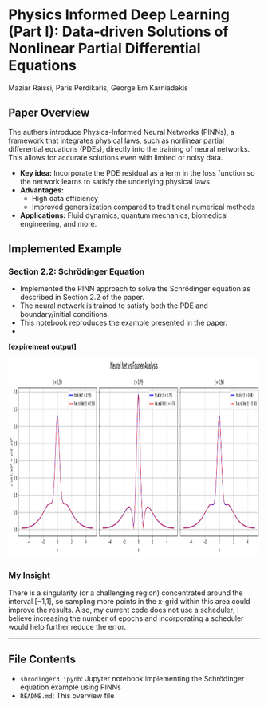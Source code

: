 # Physics Informed Deep Learning (Part I): Data-driven Solutions of Nonlinear Partial Differential Equations

Maziar Raissi, Paris Perdikaris, George Em Karniadakis

## Paper Overview
The authers introduce Physics-Informed Neural Networks (PINNs), a framework that integrates physical laws, such as nonlinear partial differential equations (PDEs), directly into the training of neural networks. This allows for accurate solutions even with limited or noisy data.

- **Key idea:** Incorporate the PDE residual as a term in the loss function so the network learns to satisfy the underlying physical laws.  
- **Advantages:**  
  - High data efficiency  
  - Improved generalization compared to traditional numerical methods  
- **Applications:** Fluid dynamics, quantum mechanics, biomedical engineering, and more.


## Implemented Example

### Section 2.2: Schrödinger Equation
- Implemented the PINN approach to solve the Schrödinger equation as described in Section 2.2 of the paper.  
- The neural network is trained to satisfy both the PDE and boundary/initial conditions.  
- This notebook reproduces the example presented in the paper.
- 
**[expirement output]**
<p align="center">
  <img src="output.png" height="400"/>
</p>

### My Insight

There is a singularity (or a challenging region) concentrated around the interval  [−1,1], so sampling more points in the x-grid within this area could improve the results. Also, my current code does not use a scheduler; I believe increasing the number of epochs and incorporating a scheduler would help further reduce the error.

---

## File Contents

- `shrodinger3.ipynb`: Jupyter notebook implementing the Schrödinger equation example using PINNs  
- `README.md`: This overview file
